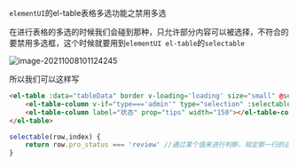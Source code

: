 `elementUI`的el-table表格多选功能之禁用多选

在进行表格的多选的时候我们会碰到那种，只允许部分内容可以被选择，不符合的要禁用多选框，这个时候就要用到`elementUI el-table`的`selectable`

![image-20211008101124245](D:\LJY\code\dataNote20221010\img\image-20211008101124245.png)

所以我们可以这样写

```html
<el-table :data="tableData" border v-loading='loading' size="small" @selection-change="handleSelectionChange">
    <el-table-column v-if="type==='admin'" type="selection" :selectable="selectable" width="55"></el-table-column>
    <el-table-column label="状态" prop="tips" width="150"></el-table-column>
</el-table>
```

```js
selectable(row,index) {
    return row.pro_status === 'review' //通过某个值来进行判断，规定那一行的选择框被禁用
}
```

